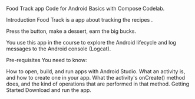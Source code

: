 Food Track app
Code for Android Basics with Compose Codelab.

Introduction
Food Track is a app about tracking the recipes .

Press the button, make a dessert, earn the big bucks.

You use this app in the course to explore the Android lifecycle and log messages to the Android console (Logcat).

Pre-requisites
You need to know:

How to open, build, and run apps with Android Studio.
What an activity is, and how to create one in your app.
What the activity's onCreate() method does, and the kind of operations that are performed in that method.
Getting Started
Download and run the app.
